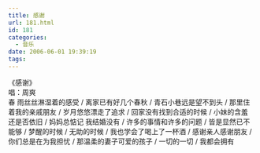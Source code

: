 ```yaml
---
title: 感谢
url: 181.html
id: 181
categories:
  - 音乐
date: 2006-06-01 19:39:19
tags:
---
```


《感谢》  
唱：周爽  
春 雨丝丝淋湿着的感受 / 离家已有好几个春秋 / 青石小巷远是望不到头 / 那里住着我的亲戚朋友 / 岁月悠悠漂走了追求 / 回家没有找到合适的时候 / 小妹的含羞 还是否依旧 / 妈妈总惦记 我结婚没有 / 许多的事情和许多的问题 / 皆是显然已不能够 / 梦醒的时候 / 无助的时候 / 我也学会了喝上了一杯酒 / 感谢亲人感谢朋友 / 你们总是在为我担忧 / 那温柔的妻子可爱的孩子 / 一切的一切 / 我都会拥有